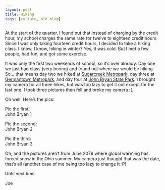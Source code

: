 ```yaml
---
layout: post
title: Hiking
tags: [culture, old blog]
---
```


At the start of the quarter, I found out that instead of charging by the credit hour, my school charges the same rate for twelve to eighteen credit hours. Since I was only taking fourteen credit hours, I decided to take a hiking class. I know, I know, hiking in winter? Yes, it was cold. But I met a few people, had fun, and got some exercise.

It was only the first two weekends of school, so it’s over already. Day one we just had class (very boring) and found out where we would be hiking. So... that means day two we hiked at [Sugarcreek Metropark](https://www.metroparks.org/places-to-go/sugarcreek/), day three at [Germantown Metropark](https://www.metroparks.org/places-to-go/germantown/), and day four at [John Bryan State Park](https://en.wikipedia.org/wiki/John_Bryan_State_Park). I brought my camera for all three hikes, but was too lazy to get it out except for the last one. I took three pictures then fell and broke my camera :(.

Oh well. Here’s the pics:

Pic the first:<br />
John Bryan 1

Pic the second:<br />
John Bryan 2

Pic the third:<br />
John Bryan 3

Oh, and the pictures aren’t from June 2079 where global warming has forced snow in the Ohio summer. My camera just thought that was the date, that’s all (another case of me being too lazy to change it :P)

Until next time

Joe
